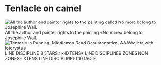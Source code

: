 # Tentacle on camel






![All the author and painter rights to the painting called No more belong to Josephine Wall.](https://raw.githubusercontent.com/RAINBOWTENTACLESYELLINGNO-MORE/TentacleIsRunning/main/No%20more.jpg) All the author and painter rights to the painting «No more» belong to Josephine Wall. ![Tentacle is Running, Middleman Read Documentation, AAAWallets with iotcrystals](https://raw.githubusercontent.com/TentacleIsRunning/TentacleIsRunning/main/Tentacle_is_Running.jpg) LINE DISCIPLINE 8 STARS±∞IIXTENS*
LINE DISCIPLINE9 ZONES NON ZONES¬IXTENS
LINE DISCIPLINE10 10TACLE
